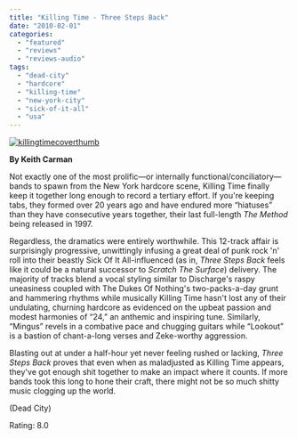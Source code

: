 ```yaml
---
title: "Killing Time - Three Steps Back"
date: "2010-02-01"
categories: 
  - "featured"
  - "reviews"
  - "reviews-audio"
tags: 
  - "dead-city"
  - "hardcore"
  - "killing-time"
  - "new-york-city"
  - "sick-of-it-all"
  - "usa"
---
```


[![killingtimecoverthumb](http://www.hellbound.ca/wp-content/uploads/2010/02/killingtimecoverthumb.jpg "killingtimecoverthumb")](http://www.hellbound.ca/wp-content/uploads/2010/02/killingtimecoverthumb.jpg)

**By Keith Carman**

Not exactly one of the most prolific—or internally functional/conciliatory—bands to spawn from the New York hardcore scene, Killing Time finally keep it together long enough to record a tertiary effort. If you're keeping tabs, they formed over 20 years ago and have endured more “hiatuses” than they have consecutive years together, their last full-length _The Method_ being released in 1997.

Regardless, the dramatics were entirely worthwhile. This 12-track affair is surprisingly progressive, unwittingly infusing a great deal of punk rock 'n' roll into their beastly Sick Of It All-influenced (as in, _Three Steps Back_ feels like it could be a natural successor to _Scratch The Surface_) delivery. The majority of tracks blend a vocal styling similar to Discharge's raspy uneasiness coupled with The Dukes Of Nothing's two-packs-a-day grunt and hammering rhythms while musically Killing Time hasn't lost any of their undulating, churning hardcore as evidenced on the upbeat passion and modest harmonies of “24,” an anthemic and inspiring tune. Similarly, “Mingus” revels in a combative pace and chugging guitars while “Lookout” is a bastion of chant-a-long verses and Zeke-worthy aggression.

Blasting out at under a half-hour yet never feeling rushed or lacking, _Three Steps Back_ proves that even when as maladjusted as Killing Time appears, they've got enough shit together to make an impact where it counts. If more bands took this long to hone their craft, there might not be so much shitty music clogging up the world.

(Dead City)

Rating: 8.0
